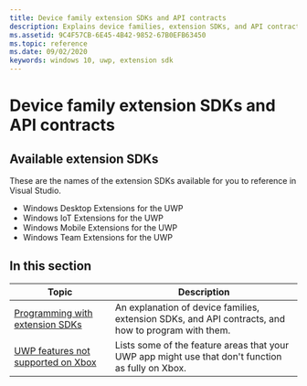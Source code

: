 ```yaml
---
title: Device family extension SDKs and API contracts
description: Explains device families, extension SDKs, and API contracts; and lists UWP feature areas that don't function as fully on Xbox.
ms.assetid: 9C4F57CB-6E45-4B42-9852-67B0EFB63450
ms.topic: reference
ms.date: 09/02/2020
keywords: windows 10, uwp, extension sdk
---
```


# Device family extension SDKs and API contracts

## Available extension SDKs

These are the names of the extension SDKs available for you to reference in Visual Studio.

- Windows Desktop Extensions for the UWP
- Windows IoT Extensions for the UWP
- Windows Mobile Extensions for the UWP
- Windows Team Extensions for the UWP

## In this section

| Topic | Description |
|-|-|
| [Programming with extension SDKs](/uwp/extension-sdks/device-families-overview) | An explanation of device families, extension SDKs, and API contracts, and how to program with them. |
| [UWP features not supported on Xbox](/uwp/extension-sdks/uwp-limitations-on-xbox) | Lists some of the feature areas that your UWP app might use that don't function as fully on Xbox. |
